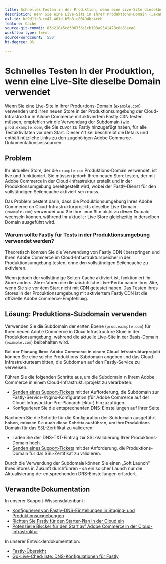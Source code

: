 ```yaml
---
title: Schnelles Testen in der Produktion, wenn eine Live-Site dieselbe Domain verwendet
description: Wenn Sie eine Live-Site in Ihrer Produktions-Domain („example.com„) haben und Ihren neuen Store in der Produktionsumgebung der Cloud-Infrastruktur in Adobe Commerce mit aktiviertem Fastly CDN testen müssen, empfehlen wir die Verwendung der Subdomain (wie „prod.example.com„), die Sie zuvor zu Fastly hinzugefügt haben, für alle Testaktivitäten vor dem Start. Dieser Artikel beschreibt die Details und enthält nützliche Links zu den zugehörigen Adobe Commerce-Dokumentationsressourcen.
exl-id: bc9d11c8-ce47-461d-b5b8-c03494bc4ceb
feature: Cache
source-git-commit: 83b21845cd306336e1cb193a9541478c8a38eea8
workflow-type: tm+mt
source-wordcount: '550'
ht-degree: 0%

---
```


# Schnelles Testen in der Produktion, wenn eine Live-Site dieselbe Domain verwendet

Wenn Sie eine Live-Site in Ihrer Produktions-Domain (`example.com`) verwenden und Ihren neuen Store in der Produktionsumgebung der Cloud-Infrastruktur in Adobe Commerce mit aktiviertem Fastly CDN testen müssen, empfehlen wir die Verwendung der Subdomain (wie `prod.example.com`), die Sie zuvor zu Fastly hinzugefügt haben, für alle Testaktivitäten vor dem Start. Dieser Artikel beschreibt die Details und enthält nützliche Links zu den zugehörigen Adobe Commerce-Dokumentationsressourcen.

## Problem

Ihr aktueller Store, der die `example.com` Produktions-Domain verwendet, ist live und funktioniert. Sie müssen jedoch Ihren neuen Store testen, der mit Adobe Commerce in der Cloud-Infrastruktur erstellt und in der Produktionsumgebung bereitgestellt wird, wobei der Fastly-Dienst für den vollständigen Seitencache aktiviert sein muss.

Das Problem besteht darin, dass die Produktionsumgebung Ihres Adobe Commerce on Cloud-Infrastrukturprojekts dieselbe Live-Domain (`example.com`) verwendet und Sie Ihre neue Site nicht zu dieser Domain wechseln können, während Ihr aktueller Live Store gleichzeitig in derselben Domain ausgeführt wird.

### Warum sollte Fastly für Tests in der Produktionsumgebung verwendet werden?

Theoretisch könnten Sie die Verwendung von Fastly CDN überspringen und Ihren Adobe Commerce im Cloud-Infrastrukturspeicher in der Produktionsumgebung testen, ohne den vollständigen Seitencache zu aktivieren.

Wenn jedoch der vollständige Seiten-Cache aktiviert ist, funktioniert Ihr Store anders. Sie erfahren nie die tatsächliche Live-Performance Ihrer Site, wenn Sie sie vor dem Start nicht mit CDN getestet haben. Das Testen Ihres Stores in der Produktionsumgebung mit aktiviertem Fastly CDN ist die offizielle Adobe Commerce-Empfehlung.

## Lösung: Produktions-Subdomain verwenden

Verwenden Sie die Subdomain der ersten Ebene (`prod.example.com`) für Ihren neuen Adobe Commerce in Cloud Infrastructure Store in der Produktionsumgebung, während die aktuelle Live-Site in der Basis-Domain (`example.com`) beibehalten wird.

Bei der Planung Ihres Adobe Commerce in einem Cloud-Infrastrukturprojekt können Sie eine solche Produktions-Subdomain angeben und das Cloud-Infrastrukturteam bitten, die Subdomain auf den Fastly-Service zu verweisen.

Führen Sie die folgenden Schritte aus, um die Subdomain in Ihrem Adobe Commerce in einem Cloud-Infrastrukturprojekt zu verarbeiten:

* [Senden eines Support-Tickets](/help/help-center-guide/help-center/magento-help-center-user-guide.md#submit-ticket) mit der Aufforderung, die Subdomain zur Fastly-Service-/Nginx-Konfiguration (für Adobe Commerce auf der Cloud-Infrastruktur-Pro-Planarchitektur) hinzuzufügen.
* Konfigurieren Sie die entsprechenden DNS-Einstellungen auf Ihrer Seite.

Nachdem Sie die Schritte für die Konfiguration der Subdomain ausgeführt haben, müssen Sie auch diese Schritte ausführen, um Ihre Produktions-Domain für das SSL-Zertifikat zu validieren:

* Laden Sie den DNS-TXT-Eintrag zur SSL-Validierung Ihrer Produktions-Domain hoch.
* [Senden eines Support-Tickets](/help/help-center-guide/help-center/magento-help-center-user-guide.md#submit-ticket) mit der Anforderung, die Produktions-Domain für das SSL-Zertifikat zu validieren.

Durch die Verwendung der Subdomain können Sie einen „Soft Launch“ Ihres Stores in Zukunft durchführen - da ein solcher Launch nur die Aktualisierung der entsprechenden DNS-Einstellungen erfordert.

## Verwandte Dokumentation

In unserer Support-Wissensdatenbank:

* [Konfigurieren von Fastly-DNS-Einstellungen in Staging- und Produktionsumgebungen](https://experienceleague.adobe.com/docs/commerce-knowledge-base/kb/how-to/configure-fastly-dns-settings-on-staging-and-production-environments.html?lang=de)
* [Richten Sie Fastly für den Starter-Plan in der Cloud ein](https://experienceleague.adobe.com/docs/commerce-knowledge-base/kb/how-to/set-up-fastly-for-starter-plan-on-cloud.html?lang=de)
* [Potenzielle Blocker für den Start auf Adobe Commerce in der Cloud-Infrastruktur](https://experienceleague.adobe.com/docs/commerce-knowledge-base/kb/troubleshooting/miscellaneous/blockers-launching-on-magento-commerce-cloud.html?lang=de)

In unserer Entwicklerdokumentation:

* [Fastly-Übersicht](https://experienceleague.adobe.com/docs/commerce-cloud-service/user-guide/cdn/fastly.html?lang=de)
* [Go-Live-Checkliste: DNS-Konfigurationen für Fastly](https://experienceleague.adobe.com/docs/commerce-cloud-service/user-guide/launch/checklist.html?lang=de)
